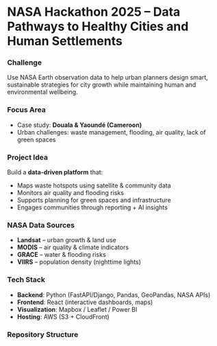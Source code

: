 # NASA Hackathon 2025 –  Data Pathways to Healthy Cities and Human Settlements

###  Challenge
Use NASA Earth observation data to help urban planners design smart, sustainable strategies for city growth while maintaining human and environmental wellbeing.

###  Focus Area
- Case study: **Douala & Yaoundé (Cameroon)**
- Urban challenges: waste management, flooding, air quality, lack of green spaces

###  Project Idea
Build a **data-driven platform** that:
- Maps waste hotspots using satellite & community data
- Monitors air quality and flooding risks
- Supports planning for green spaces and infrastructure
- Engages communities through reporting + AI insights

###  NASA Data Sources
- **Landsat** – urban growth & land use
- **MODIS** – air quality & climate indicators
- **GRACE** – water & flooding risks
- **VIIRS** – population density (nighttime lights)

###  Tech Stack
- **Backend**: Python (FastAPI/Django, Pandas, GeoPandas, NASA APIs)
- **Frontend**: React (interactive dashboards, maps)
- **Visualization**: Mapbox / Leaflet / Power BI
- **Hosting**: AWS (S3 + CloudFront)

###  Repository Structure

